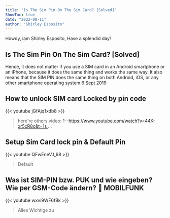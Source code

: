 ```yaml
---
title: "Is The Sim Pin On The Sim Card? [Solved]"
ShowToc: true 
date: "2022-08-11"
author: "Shirley Esposito" 
---
```


Howdy, iam Shirley Esposito, Have a splendid day!
## Is The Sim Pin On The Sim Card? [Solved]
 Hence, it does not matter if you use a SIM card in an Android smartphone or an iPhone, because it does the same thing and works the same way. It also means that the SIM PIN does the same thing on both Android, iOS, or any other smartphone operating system.6 Sept 2019

## How to unlock SIM card Locked by pin code
{{< youtube jGfAjq1xdb8 >}}
>here're others video: 1--https://www.youtube.com/watch?v=44K-xr5cR8c&t=1s ...

## Setup Sim Card lock pin & Default Pin
{{< youtube QFwEneVJ_68 >}}
>Default 

## Was ist SIM-PIN bzw. PUK und wie eingeben? Wie per GSM-Code ändern? 📶 MOBILFUNK
{{< youtube wxvi9WF6fBk >}}
>Alles Wichtige zu 

